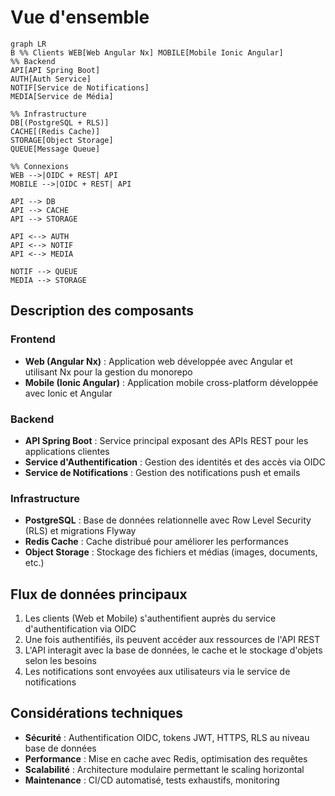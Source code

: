 # Vue d'ensemble

``` mermaid
graph LR
B %% Clients WEB[Web Angular Nx] MOBILE[Mobile Ionic Angular]
%% Backend
API[API Spring Boot]
AUTH[Auth Service]
NOTIF[Service de Notifications]
MEDIA[Service de Média]

%% Infrastructure
DB[(PostgreSQL + RLS)]
CACHE[(Redis Cache)]
STORAGE[Object Storage]
QUEUE[Message Queue]

%% Connexions
WEB -->|OIDC + REST| API
MOBILE -->|OIDC + REST| API

API --> DB
API --> CACHE
API --> STORAGE

API <--> AUTH
API <--> NOTIF
API <--> MEDIA

NOTIF --> QUEUE
MEDIA --> STORAGE
```


## Description des composants

### Frontend
- **Web (Angular Nx)** : Application web développée avec Angular et utilisant Nx pour la gestion du monorepo
- **Mobile (Ionic Angular)** : Application mobile cross-platform développée avec Ionic et Angular

### Backend
- **API Spring Boot** : Service principal exposant des APIs REST pour les applications clientes
- **Service d'Authentification** : Gestion des identités et des accès via OIDC
- **Service de Notifications** : Gestion des notifications push et emails

### Infrastructure
- **PostgreSQL** : Base de données relationnelle avec Row Level Security (RLS) et migrations Flyway
- **Redis Cache** : Cache distribué pour améliorer les performances
- **Object Storage** : Stockage des fichiers et médias (images, documents, etc.)

## Flux de données principaux

1. Les clients (Web et Mobile) s'authentifient auprès du service d'authentification via OIDC
2. Une fois authentifiés, ils peuvent accéder aux ressources de l'API REST
3. L'API interagit avec la base de données, le cache et le stockage d'objets selon les besoins
4. Les notifications sont envoyées aux utilisateurs via le service de notifications

## Considérations techniques

- **Sécurité** : Authentification OIDC, tokens JWT, HTTPS, RLS au niveau base de données
- **Performance** : Mise en cache avec Redis, optimisation des requêtes
- **Scalabilité** : Architecture modulaire permettant le scaling horizontal
- **Maintenance** : CI/CD automatisé, tests exhaustifs, monitoring
